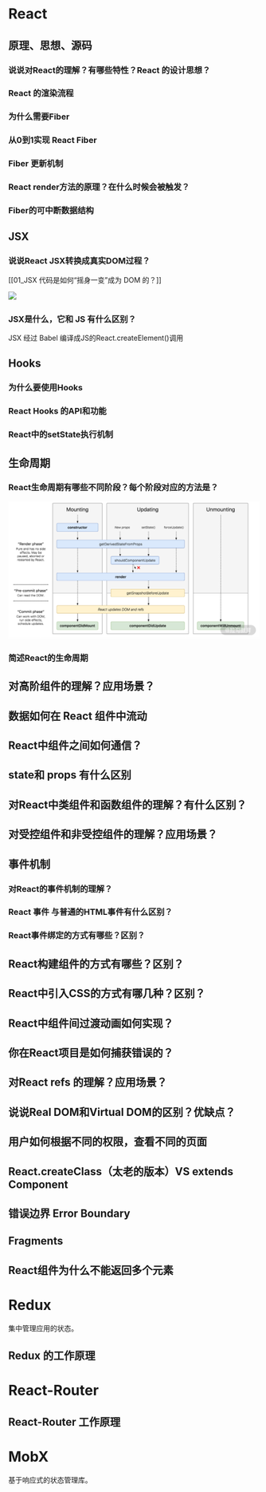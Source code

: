# React

## 原理、思想、源码
### 说说对React的理解？有哪些特性？React 的设计思想？

### React 的渲染流程

### 为什么需要Fiber

### 从0到1实现 React Fiber

### Fiber 更新机制

### React render方法的原理？在什么时候会被触发？

### Fiber的可中断数据结构

## JSX
### 说说React JSX转换成真实DOM过程？
[[01_JSX 代码是如何“摇身一变”成为 DOM 的？]]

![](2023-11-24-16-07-05-image.png)
### JSX是什么，它和 JS 有什么区别？
JSX 经过 Babel 编译成JS的React.createElement()调用


## Hooks

### 为什么要使用Hooks

### React Hooks 的API和功能

### React中的setState执行机制


## 生命周期

### React生命周期有哪些不同阶段？每个阶段对应的方法是？
![Drawing 8.png](/assets/images/react/Ciqc1F-FVcSALRwNAAIomWwVcQU231.png)

### 简述React的生命周期

## 对高阶组件的理解？应用场景？

## 数据如何在 React 组件中流动

## React中组件之间如何通信？


## state和 props 有什么区别

## 对React中类组件和函数组件的理解？有什么区别？

## 对受控组件和非受控组件的理解？应用场景？

## 事件机制

### 对React的事件机制的理解？

### React 事件 与普通的HTML事件有什么区别？

### React事件绑定的方式有哪些？区别？




## React构建组件的方式有哪些？区别？

## React中引入CSS的方式有哪几种？区别？


## React中组件间过渡动画如何实现？

## 你在React项目是如何捕获错误的？

## 对React refs 的理解？应用场景？





## 说说Real DOM和Virtual DOM的区别？优缺点？


## 用户如何根据不同的权限，查看不同的页面

## React.createClass（太老的版本）VS extends Component

## 错误边界 Error Boundary

## Fragments

## React组件为什么不能返回多个元素

## 

# Redux
集中管理应用的状态。
## Redux 的工作原理

## 

# React-Router

## React-Router 工作原理

## 

# MobX
基于响应式的状态管理库。